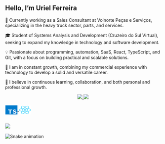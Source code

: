 ## Hello, I’m Uriel Ferreira

💼 Currently working as a Sales Consultant at Volnorte Peças e Serviços, specializing in the heavy truck sector, parts, and services.

🎓 Student of Systems Analysis and Development (Cruzeiro do Sul Virtual), seeking to expand my knowledge in technology and software development.

💡 Passionate about programming, automation, SaaS, React, TypeScript, and Git, with a focus on building practical and scalable solutions.

🚀 I am in constant growth, combining my commercial experience with technology to develop a solid and versatile career.

🤝 I believe in continuous learning, collaboration, and both personal and professional growth.
<div align="center">
  <a href="https://github.com/Urielsf">
 <img height="150em" src="https://github-readme-stats.vercel.app/api?username=Urielsf&show_icons=true&theme=dark&include_all_commits=true&count_private=true"/>
  <img height="150em" src="https://github-readme-stats.vercel.app/api/top-langs/?username=Urielsf&layout=compact&langs_count=7&theme=dark"/>
</div>
  <div style="display: inline_block"><br>
  <img align="center" alt="Rafa-Ts" height="30" width="40" src="https://raw.githubusercontent.com/devicons/devicon/master/icons/typescript/typescript-plain.svg">
  <img align="center" alt="Rafa-React" height="30" width="40" src="https://raw.githubusercontent.com/devicons/devicon/master/icons/react/react-original.svg">
</div>
  
  ##
 
<div> 
  <a href="https://www.linkedin.com/in/uriel-ferreira-b28481216/" target="_blank">
    <img src="https://img.shields.io/badge/-LinkedIn-%230077B5?style=for-the-badge&logo=linkedin&logoColor=white" target="_blank"></a> 
 
  ![Snake animation](https://github.com/Urielsf/Urielsf/blob/output/github-contribution-grid-snake.svg)
 
</div>
